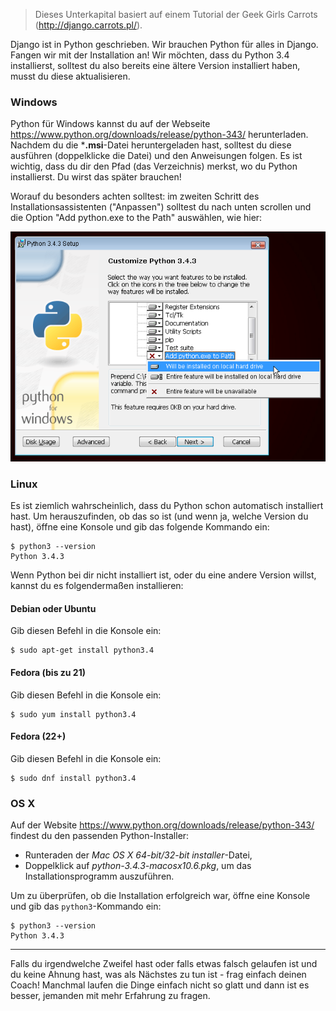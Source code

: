 > Dieses Unterkapital basiert auf einem Tutorial der Geek Girls Carrots (http://django.carrots.pl/).

Django ist in Python geschrieben. Wir brauchen Python für alles in Django. Fangen wir mit der Installation an! Wir möchten, dass du Python 3.4 installierst, solltest du also bereits eine ältere Version installiert haben, musst du diese aktualisieren.

### Windows

Python für Windows kannst du auf der Webseite https://www.python.org/downloads/release/python-343/ herunterladen. Nachdem du die ***.msi**-Datei heruntergeladen hast, solltest du diese ausführen (doppelklicke die Datei) und den Anweisungen folgen. Es ist wichtig, dass du dir den Pfad (das Verzeichnis) merkst, wo du Python installierst. Du wirst das später brauchen!

Worauf du besonders achten solltest: im zweiten Schritt des Installationsassistenten ("Anpassen") solltest du nach unten scrollen und die Option "Add python.exe to the Path" auswählen, wie hier:

![Vergiss nicht, Python zu dem Pfad hinzuzufügen](../python_installation/images/add_python_to_windows_path.png)

### Linux

Es ist ziemlich wahrscheinlich, dass du Python schon automatisch installiert hast. Um herauszufinden, ob das so ist (und wenn ja, welche Version du hast), öffne eine Konsole und gib das folgende Kommando ein:

    $ python3 --version
    Python 3.4.3
    

Wenn Python bei dir nicht installiert ist, oder du eine andere Version willst, kannst du es folgendermaßen installieren:

#### Debian oder Ubuntu

Gib diesen Befehl in die Konsole ein:

    $ sudo apt-get install python3.4
    

#### Fedora (bis zu 21)

Gib diesen Befehl in die Konsole ein:

    $ sudo yum install python3.4
    

#### Fedora (22+)

Gib diesen Befehl in die Konsole ein:

    $ sudo dnf install python3.4
    

### OS X

Auf der Website https://www.python.org/downloads/release/python-343/ findest du den passenden Python-Installer:

  * Runteraden der *Mac OS X 64-bit/32-bit installer*-Datei,
  * Doppelklick auf *python-3.4.3-macosx10.6.pkg*, um das Installationsprogramm auszuführen.

Um zu überprüfen, ob die Installation erfolgreich war, öffne eine Konsole und gib das `python3`-Kommando ein:

    $ python3 --version
    Python 3.4.3
    

* * *

Falls du irgendwelche Zweifel hast oder falls etwas falsch gelaufen ist und du keine Ahnung hast, was als Nächstes zu tun ist - frag einfach deinen Coach! Manchmal laufen die Dinge einfach nicht so glatt und dann ist es besser, jemanden mit mehr Erfahrung zu fragen.